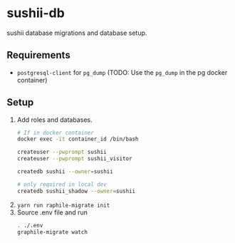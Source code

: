 # sushii-db

sushii database migrations and database setup.

## Requirements

* `postgresql-client` for `pg_dump` (TODO: Use the `pg_dump` in the pg docker container)

## Setup

1. Add roles and databases.
    ```bash
    # If in docker container
    docker exec -it container_id /bin/bash

    createuser --pwprompt sushii
    createuser --pwprompt sushii_visitor

    createdb sushii --owner=sushii

    # only required in local dev
    createdb sushii_shadow --owner=sushii
    ```
2. `yarn run raphile-migrate init`
3. Source .env file and run
    ```bash
    . ./.env
    graphile-migrate watch
    ```
